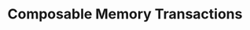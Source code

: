 ---
title: Composable Memory Transactions
paper-url: http://research.microsoft.com/en-us/um/people/simonpj/papers/stm/stm.pdf
authors:
- Tim Harris
- Simon Marlow
- Simon Peyton Jones
- Maurice Herlihy
type: paper
tags:
- STM
doHaskell-type: research paper
dohaskell-year: 2006
---